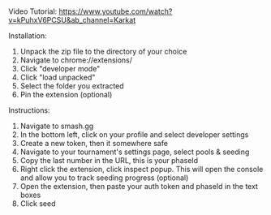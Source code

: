 # 

Video Tutorial: https://www.youtube.com/watch?v=kPuhxV6PCSU&ab_channel=Karkat

Installation: 
1. Unpack the zip file to the directory of your choice
2. Navigate to chrome://extensions/
3. Click "developer mode"
4. Click "load unpacked"
5. Select the folder you extracted
6. Pin the extension (optional)

Instructions:
1. Navigate to smash.gg
2. In the bottom left, click on your profile and select developer settings
3. Create a new token, then it somewhere safe
4. Navigate to your tournament's settings page, select pools & seeding
5. Copy the last number in the URL, this is your phaseId
6. Right click the extension, click inspect popup. This will open the console and allow you to track seeding progress (optional)
7. Open the extension, then paste your auth token and phaseId in the text boxes
8. Click seed
